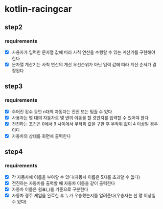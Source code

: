 # kotlin-racingcar

## step2

### requirements

- [x] 사용자가 입력한 문자열 값에 따라 사칙 연산을 수행할 수 있는 계산기를 구현해야 한다
- [x] 문자열 계산기는 사칙 연산의 계산 우선순위가 아닌 입력 값에 따라 계산 순서가 결정된다

## step3

### requirements

- [x] 주어진 횟수 동안 n대의 자동차는 전진 또는 멈출 수 있다
- [x] 사용자는 몇 대의 자동차로 몇 번의 이동을 할 것인지를 입력할 수 있어야 한다
- [x] 전진하는 조건은 0에서 9 사이에서 무작위 값을 구한 후 무작위 값이 4 이상일 경우이다
- [x] 자동차의 상태를 화면에 출력한다

## step4

### requirements

- [x] 각 자동차에 이름을 부여할 수 있다(자동차 이름은 5자를 초과할 수 없다)
- [x] 전진하는 자동차를 출력할 때 자동차 이름을 같이 출력한다
- [x] 자동차 이름은 쉼표(,)를 기준으로 구분한다
- [x] 자동차 경주 게임을 완료한 후 누가 우승했는지를 알려준다(우승자는 한 명 이상일 수 있다)
